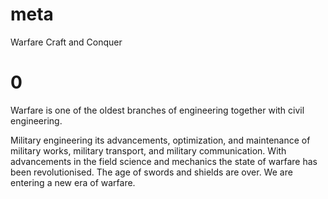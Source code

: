 # meta
Warfare
Craft and Conquer 

# 0
Warfare is one of the oldest branches of engineering together with civil engineering.

Military engineering its advancements, optimization, and maintenance of military works,
military transport, and military communication.
With advancements in the field science and mechanics the state of warfare has been revolutionised.
The age of swords and shields are over. We are entering a new era of warfare.
